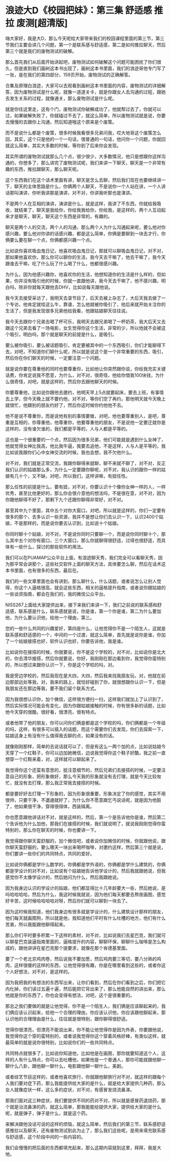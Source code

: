 # 浪迹大D《校园把妹》：第三集 舒适感 推拉 废测[超清版]

嗨大家好，我是大D，那么今天呢给大家带来我们的校园课程里面的第三节，第三节我们主要会讲几个问题，第一个是联系感与舒适感，第二是如何推拉聊天，然后第三个就是我们的废物测试的破解。

那么首先我们从后面开始讲起吧，废物测试如何破解这个问题可能困扰了你们很久，但是直到我们画树这本书出现了，画树这本书里面，我们的浪迹哥他专门写了一张，是在我们的第四部分，159页开始，废物测试的正确解答。

合集及原理白浪迹，大家可以去观看到画树这本书里面的内容，废物测试的详细解答，因为废物测试是什么呢，就像一道道关卡，就是你跟女人去沟通的过程，跟她去发生关系的过程，就像通关，那么废物测试是什么呢。

就是你往这里走，这有个门，废物测试你破解成功了，他就帮过去了，你就可以过，如果破解失败了，你就碰过不去了，就这么简单，所以废物测试就是说，你要去慢慢的去跟你上沟通，然后知道哦这个原来是个废策。

而不是说什么都是个废策，很多时候我看很多兄弟问我，哎大地哥这个废策怎么回，其实，这个只是他的一个一句话，很普通的一句话，他问你一个问题，你就回就这么简单，其实大多数的时候，等你到了后来你会发现。

其实所谓的废物测试就那么几个点，很少很少，大多数情况，他只是想跟你这样沟通的，你想多了，那么讲完了废物测试呢，我们来讲一下聊天，聊天是一个非常有趣的东西，推拉跟聊天，那么聊天呢。

这个东西我们在这个话术里面有讲，聊天是怎么去聊，然后我们现在也要继续讲一下，聊天的主体思路是什么，你俩两个人聊天，不是说你一个人站在讲，一个人讲话那叫演讲，你听我讲那是演讲，对不对，你讲我听那也是演讲。

不是两个人在互相的演讲，演讲是什么，就是这样，我讲了不东西，你就给我吸收，就结束了，聊天是我给你，你给我我给你，你给我，是这样的，两个人互动起来才是聊天，聊天，聊天这个东西是非常的，有趣的。

聊天是两个人的交流，两个人的沟通，那么两个人为什么沟通起来呢，要么他对你感兴趣，要么他对你讲的话感兴趣，都是这么简单，你俩是要聊到一块去才行，你俩要么要在聊一个点，你俩都感兴趣一个点。

比如说你喜欢吸血鬼日记，他喜欢吸血鬼日记，那就可以聊吸血鬼日记，对不对，那如果他喜欢你，那么你可以聊你的生活，我今天去干嘛了，他去干嘛了，我今天跟谁去干嘛，吃了什么玩了什么喝了什么，他都很感兴趣。

为什么，因为他感兴趣你，他喜欢你的生活，他想知道你的生活是什么样的，但如果，你并没有吸引他的时候，你就一直跟他讲，我今天去干嘛了，他不感兴趣，明白吗，除非你就每天跟他去DHV，比如说每天跟他说。

我今天去接受采访了，我明天去录节目了，后天去被上杂志了，大后天我去做了一个专访，他肯定就哇这么牛，靠谱，怎么他就被你吸引了，他后来就开始关注你的生活了，但是我发现很多兄弟他给我看，他跟姑娘聊天往往说。

我今天去跟你个兄弟去喝了杯可乐，我明天去跟兄弟喝了一杯奶茶，我大后天又去跟这个兄弟去看了一场电影，女生觉得你这个生活，非常的少，所以他就不会被这个吸引，明白吗，那个就是聊天的前提是什么，是吸引。

要么被你吸引，要么被话题吸引，肯定要被其中的一个东西吸引，你们才能聊得下去，对吧，不知道你们聊什么呢，所以就是说这个是一个非常重要的东西，吸引，然后你在你们聊天的时候，一定要注意一个问题。

就是说你要在尊重他的同时也要尊重你，比如他让你突然跟你说，你给我充实关键话费，你肯定说我不愿意，为什么，对不对，很奇怪，他给你借我100块钱，为什么很奇怪，对吧，就是这样的，然后你去跟他聊天的时候。

你要尊重他，比如说你跟他去邀约，他明天早上5点就要起床，要去上班，有事情去上学，但今天晚上就不要约他，对不对，等你们空了再约，那他明天就今天晚上就很忙，他跟别的朋友约好了，然后你这时候你约他他不去。

他不是说不尊重你，而是说他有别的事情要做，对吧，他也要尊重别人，是吧，尊重是互相的，你尊重他，他尊重你，他要尊重他的朋友，不是说他一定要迁就你是这样的，没有谁欠谁的，我们都是平等的，人与人都是平等的。

这也是一个很重要的一个点，然后因为很多兄弟，他们可能就是遇到什么女神了，他就觉得女神比我高，他比我牛逼，我要去追他，不是这样，人与人是平等的，我比如说我跟你们心中女神交流的时候，我也会想，我不欠他什么。

对不对，我们就是正常交流，我跟你聊得来就聊，聊不来就不聊了，对不对，反正我们认识的姑娘那么多，为什么一定要跟你聊呢，对不对，我认识的跟你一样的姑娘有几十个，又不缺，对吧，所以我们，这样讲嘛，有妞任性。

那么任性的前提是什么，要有妞，对不对，你要认识十个像你女神一样的人，一样优秀，甚至比他更好的，那么你会很介意他的想法吗，不是很在意，对不对，因为你跟他聊得不好了，那剩下九个还跟你聊得非常好，对不对。

甚至其中九个里面，其中五个对你大窗口，对吧，所以就是这样的，你们一定要有很多的那个，去多认识一些资源，我并不是想让你们去认识一下，认识2400个姑娘，不是那样的，而是说你要去认识到，比如说十个姑娘。

你同时聊十个姑娘，对不对，不是说你同时只要聊一个，而是说你同时聊十个，那么其中五个对你有窗口，三个大窗口，那么你就聊得很舒适，过得也很舒适，而具体有一些什么，探讨的那些软件的用法。

我们可以在PUAMAP公众平台上面，有浪迹聊天秀，我们完全可以看聊天秀，因为那平常会讲那个，这些社交软件上面的聊天方法，具体要怎么聊，然后在话术这本书里面，也有很多的东西，最后在。

我们的一些文章里面也会有讲到，那么聊什么，什么话题，或者说怎么让别人觉得，你这个人逼格很高，就会这些东西，相关的逼格提升指南，或者说你跟姑娘的一些谈资指南，都会在我们的，我的微信公众平台。

NISS267上面给大家提供出来，接下来我们来讲一下，我们之前说的联系感和舒适感，联系感是什么，联系感就是说，你是谁，第一个你是谁，第二为什么要加他，为什么要认识他，给他一个理由，第三。

您的一些什么共同的兴趣爱好，第四是什么，让他觉得你不是一个陌生人，这就是联系感和舒适感的一个，中间的一个过渡，就这么简单，首先就是说你是谁，你加了一个姑娘接搭也好，软件认识也好，你要告诉他，我是谁。

比如说你在接搭的时候，你就要说，你不是这个学校的，对不对，比如说你是北大的，你去清华接搭，然后你就要说，你好，我刚刚在那边看到你，我觉得你蛮特别的，所以想过来跟你认识一下，你是这个学校的吗，对。

我是旁边学校的，然后我现在是大四，大四，然后我来找我朋友玩，对，他就在前边那部远处等我，对，我来的路上，就恰好碰到了你，就很想跟你认识一下，但是我朋友还在那边等我，要不我们留个联系方式。

因为我很想认识你，加个微信，这样很方便扫一扫，这样我们就加上了认识到了，然后实际情况可能会有变化，因为你跟姑娘接触的时候，你有很多新的话题，比如他今天穿的很酷，很好看，很漂亮，很有特点。

或者他带了他的朋友，你可以问你们俩是都是这个学校的吗，你们俩都是一个年级的吗，这样，有很多可以插入的话题，而这个需要你们去发现，你们去探索一下，姑娘这身上有没有什么值得我去聊的点，如果没有的话。

就像刚刚那样，简单的去说话就可以了，但是有这么一两个加的点，比如说姑娘今天穿了一个红鞋子，你可以边加她微信，边说我觉得你这个鞋子好酷，我之前一直想穿一个红鞋来着，对，这样就可以聊起来了。

我觉得你这个还蛮有意思的，挺注意细节的，然后兄弟们去接搭的时候，一定要注意自己的形象，把形象做好，那么今天我的形象就没有去打理，就是今天比较匆忙，就没有去打理，那么我正常我去接搭的时候。

都是要好好去打理一下形象的，因为形象很重要，形象决定了你的感觉，其实不用很帅，只要干净，不邋遢就好了，为什么你不愿意跟乞丐说话呢，就是因为他脏了，他如果很干净，穿得很得体，西装隔离。

你也愿意跟他讲话对不对，就是这样的，然后，第一个是告诉他你是谁，然后第二个告诉他为什么加他，那我们在接搭的时候，我们就说明了，就说我刚刚觉得你蛮特别的，那么你在聊天的时候，你也要讲一下。

我觉得跟你聊天蛮舒服的，加个微信吧，或者说你加微信的时候，你就跟他说，跟你聊天蛮舒服的，要么哪天一块出来喝杯咖啡，对邀约这样，然后第三个就是说，你们要讲一些你们的共同特点，共同的爱好。

比如说你俩都是学什么数学的，你俩都是学外语的，你俩都是学什么建筑的，你俩都是学设计的对不对，比如说有个姑娘她告诉他学设计的，然后我就跟她说，但我感觉你不太像学设计的，然后她问为什么，然后我跟她说。

因为我身边认识的学设计的姑娘，他们都显得比十几年龄要大一些，然后她说，是吗哈哈哈哈，然后为什么，我这时候我就说，因为他们每天都要去熬夜画图，感觉好辛苦，这时候哈哈哈哈对呀，然后你们就可以聊到一块去了。

因为这时候我知道，他们我身边有很多就是学设计的，什么建筑设计那样的朋友，他们每天就画图狗，所以就是他，我知道他们平时有什么吐槽的地方，他们有什么苦衷，所以我能跟他聊得起来。

那么你们平时要多积累一下这样的素材，对不对，比如说我们去星巴克，我们就可以聊星巴克装逼指南里面的，逼格提升的内容，聊聊环保，聊聊什么咖啡是怎么构成的，跟他讲讲在星巴克那个提要求，就像在那个肯德基里面。

要了一个老北京鸡肉卷，然后说我不要加葱，然后鸡肉要三等切，要八分熟的鸡肉，这样很傻的这样的东西，让他觉得很有趣，你是在哪里看到这些的，或者你这个人好想法，对不对，是这样的。

因为我把我的有想法的东西写出来，让你们看到，然后在你们看到之后，你们把它内化掉，你们读过五遍十遍，然后能把它背出来了，那么他能自然的讲出来，那么他就是你的东西了，你也会变得有想法，对吧，这个是很重要的。

那总之我们要做的就是让他觉得，你不是一个陌生人，我们俩是应该聊起来的，我们俩应该认识起来，给他一个合理的理由，你应该认识他，你应该跟他聊起来，那认识他的合理理由是什么，往往就是很特别，跟你聊得很舒适。

觉得你很漂亮，但漂亮不能说出来，你不能让他觉得你是因为外表，你要跟他说，我觉得你这个穿的蛮特别的，或者说我觉得你这个穿着风格好棒，有类似这样，就最简单的就是说你很特别，比如说你们的一些共同特点。

共同特点就很多了，比如说你知道他，比如他是在画图，那你就要知道这个人，这样的人有什么特点，你可以去吐槽他，如果他是一个普通人，那你可能就跟他聊一聊什么八卦，跟他聊一聊什么，电影跟他聊一聊什么，美剧。

或者综艺节目这样的，或者他喜欢旅行，你就跟他聊旅行对不对，就这样的跟每个人我们要对症下药，那么我能提供给大家的是什么，就是给大家提供几种药，那么女人就像症状一样，这么多的症状，对不对，有感冒发烧流鼻涕。

那我们面对这三种症状，我们要提供不同的药对不对，所以就是感冒药退烧药，那个就是治流鼻涕的药，就这么简单，那我能能给提供大家，提供给大家的是什么呢，就是弹子，弹子是什么，就是这个药。

来解决跟他没话可说的这样的烦恼，就这么简单，然后我们的第三节，联系感舒适感推拉以及聊天，还有废物测试到此为止了，那么我们这些呢，是用来填充联系感与舒适感，这个阶段中间的一些内容的。

我们会慢慢的把后面的东西都填充起来，那么这期内容就到这里，拜拜，我是大地。